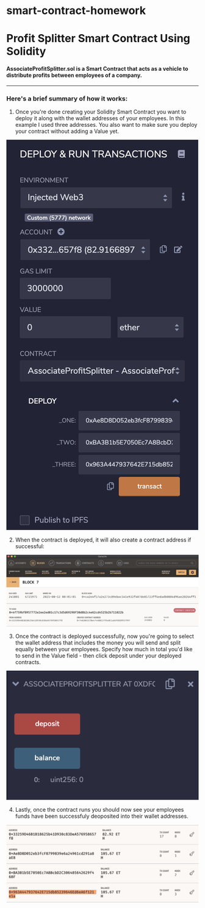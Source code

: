# smart-contract-homework

# Profit Splitter Smart Contract Using Solidity

#### AssociateProfitSplitter.sol is a Smart Contract that acts as a vehicle to distribute profits between employees of a company.
---
### Here's a brief summary of how it works:

1. Once you're done creating your Solidity Smart Contract you want to deploy it along with the wallet addresses of your employees. In this example I used three addresses. You also want to make sure you deploy your contract without adding a Value yet. 

![Addresses](images/addresses.png)

2. When the contract is deployed, it will also create a contract address if successful:

![Contract Address](images/contractadd.png)

3. Once the contract is deployed successfully, now you're going to select the wallet address that includes the money you will send and split equally between your employees. Specify how much in total you'd like to send in the Value field - then click deposit under your deployed contracts.

![Deposit](images/deposit.png)

4. Lastly, once the contract runs you should now see your employees funds have been successfuly deoposited into their wallet addresses.

![Success](images/success.png)